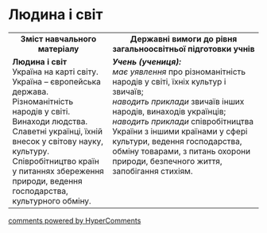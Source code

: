 <div id="hypercomments_widget" class="js-hypercomments-widget invisible"></div>

Людина і світ
=============================================
<table>
  <tr>
    <td width="40%" align="center"><b>Зміст навчального матеріалу<b></td>
    <td width="60%" align="center"><b>Державні вимоги до рівня загальноосвітньої підготовки учнів</b></td>
  </tr>
  <tr>
    <td width="40%" style="vertical-align:top !important;">
    <b>Людина і світ</b><br>
    Україна на карті світу.<br>
    Україна – європейська держава.<br>
    Різноманітність народів у світі.<br>
    Винаходи людства.<br>
    Славетні українці, їхній внесок у світову науку, культуру.<br>
    Співробітництво країн у питаннях збереження природи, ведення господарства, культурного обміну.<br>
    </td>
    <td width="60%" style="vertical-align:top !important;">
    <i><b>Учень (учениця):</b></i><br>
    <i>має уявлення</i> про різноманітність народів у світі, їхніх культур і звичаїв;<br>
    <i>наводить приклади</i> звичаїв інших народів, винаходів українців;<br>
    <i>наводить приклади</i> співробітництва України з іншими країнами у сфері культури, ведення господарства, обміну товарами, з питань охорони природи, безпечного життя, запобігання стихіям.<br>
    </td>
  </tr>
</table>

<div class="js-hypercomments-container">
<a href="http://hypercomments.com" class="hc-link" title="comments widget">comments powered by HyperComments</a>
</div>